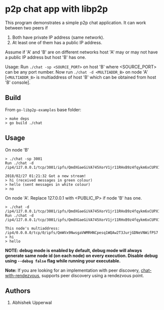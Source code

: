 # p2p chat app with libp2p

This program demonstrates a simple p2p chat application. It can work between two peers if
1. Both have private IP address (same network).
2. At least one of them has a public IP address.

Assume if 'A' and 'B' are on different networks host 'A' may or may not have a public IP address but host 'B' has one.

Usage: Run `./chat -sp <SOURCE_PORT>` on host 'B' where <SOURCE_PORT> can be any port number. Now run `./chat -d <MULTIADDR_B>` on node 'A' [`<MULTIADDR_B>` is multiaddress of host 'B' which can be obtained from host 'B' console].

## Build

From `go-libp2p-examples` base folder:

```
> make deps
> go build ./chat
```

## Usage

On node 'B'

```
> ./chat -sp 3001
Run ./chat -d /ip4/127.0.0.1/tcp/3001/ipfs/QmdXGaeGiVA745XorV1jr11RHxB9z4fqykm6xCUPX1aTJo

2018/02/27 01:21:32 Got a new stream!
> hi (received messages in green colour)
> hello (sent messages in white colour)
> no
```

On node 'A'. Replace 127.0.0.1 with <PUBLIC_IP> if node 'B' has one.

```
> ./chat -d /ip4/127.0.0.1/tcp/3001/ipfs/QmdXGaeGiVA745XorV1jr11RHxB9z4fqykm6xCUPX1aTJo
Run ./chat -d /ip4/127.0.0.1/tcp/3001/ipfs/QmdXGaeGiVA745XorV1jr11RHxB9z4fqykm6xCUPX1aTJo

This node's multiaddress:
/ip4/0.0.0.0/tcp/0/ipfs/QmWVx9NwsgaVWMRHNCpesq1WQAw2T3JurjGDNeVNWifPS7
> hi
> hello
```

**NOTE: debug mode is enabled by default, debug mode will always generate same node id (on each node) on every execution. Disable debug using `--debug false` flag while running your executable.**

**Note:** If you are looking for an implementation with peer discovery, [chat-with-rendezvous](../chat-with-rendezvous), supports peer discovery using a rendezvous point.

## Authors
1. Abhishek Upperwal
